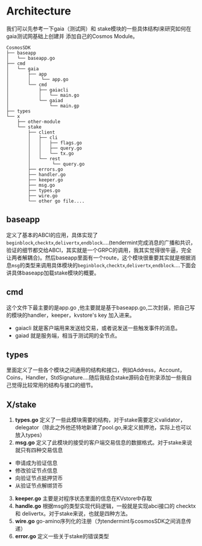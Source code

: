# Architecture

我们可以先参考一下gaia（测试网）和 stake模块的一些具体结构l来研究如何在gaia测试网基础上创建并 添加自己的Cosmos Module。

```
CosmosSDK
├── baseapp
│   └── baseapp.go
├── cmd
│   └── gaia
│       ├── app
│       │    └── app.go
│       └── cmd
│           ├── gaiacli
│           │   └── main.go
│           └── gaiad
│               └── main.gp 
├── types
└── x
    ├── other-module
    └── stake
        ├── client
        │   ├── cli
        │   │   ├── flags.go
        │   │   ├── query.go
        │   │   └── tx.go
        │   └── rest
        │        └── query.go
        ├── errors.go
        ├── handler.go
        ├── keeper.go
        ├── msg.go
        ├── types.go
        ├── wire.go
        └── other go file....       
```
## baseapp
定义了基本的ABCI的应用，具体实现了`beginblock`,`checktx`,`delivertx`,`endblock`....(tendermint完成消息的广播和共识，验证的细节都交给ABCI，其实就是一个GRPC的调用，我其实觉得很牛逼，完全让两者解耦合)。然后baseapp里面有一个route，这个模块很重要其实就是根据消息`msg`的类型来调用具体模块的`beginblock`,`checktx`,`delivertx`,`endblock`....下面会讲具体baseapp加载stake模块的概要。

## cmd
这个文件下最主要的是app.go ,他主要就是基于baseapp.go,二次封装，把自己写的模块的handler，keeper，kvstore's key 加入进来。

* gaiacli 就是客户端用来发送给交易，或者说发送一些触发事件的消息。
* gaiad   就是服务端，相当于测试网的全节点。

## types
里面定义了一些各个模块之间通用的结构和接口，例如Address，Account，Coins，Handler，StdSignature....随后我结合stake源码会在附录添加一些我自己觉得比较常用的结构与接口的细节。
## X/stake
1. **types.go** 定义了一些此模块需要的结构，对于stake需要定义validator，delegator（除此之外他还特地新建了pool.go,来定义抵押池，实际上也可以放入types）
2. **msg.go** 定义了此模块的接受的客户端交易信息的数据格式。对于stake来说就只有四种交易信息 
  * 申请成为验证信息
  * 修改验证节点信息
  * 向验证节点抵押贷币
  * 从验证节点解绑贷币
3. **keeper.go** 主要是对程序状态里面的信息在KVstore中存取
4. **handle.go** 根据msg的类型实现代码逻辑，一般就是实现abci接口的 checktx 和 delivertx。对于stake来说，也就是四种方法。
5. **wire.go**  go-amino序列化的注册（为tendermint与cosmosSDK之间消息传递）
6. **error.go** 定义一些关于stake的错误类型 
